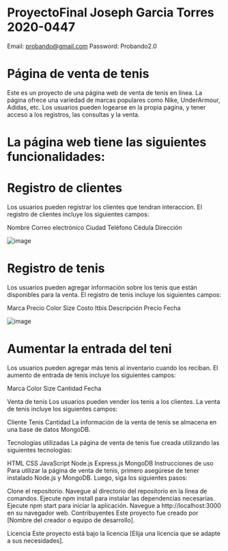 # ProyectoFinal Joseph Garcia Torres 2020-0447


Email: probando@gmail.com
Password: Probando2.0

# Página de venta de tenis
Este es un proyecto de una página web de venta de tenis en línea. La página ofrece una variedad de marcas populares como Nike, UnderArmour, Adidas, etc. Los usuarios pueden logearse en la propia pagina, y tener acceso a los registros, las consultas y la venta.

# La página web tiene las siguientes funcionalidades:

# Registro de clientes
Los usuarios pueden registrar los clientes que tendran interaccion. El registro de clientes incluye los siguientes campos:

Nombre
Correo electrónico
Ciudad
Teléfono
Cédula
Dirección

![image](https://user-images.githubusercontent.com/122744896/230835494-3eb411d5-32bc-4360-9797-09811983dfcf.png)


# Registro de tenis
Los usuarios pueden agregar información sobre los tenis que están disponibles para la venta. El registro de tenis incluye los siguientes campos:

Marca
Precio
Color
Size
Costo
Itbis
Descripción
Precio
Fecha

![image](https://user-images.githubusercontent.com/122744896/230836969-1f1c6bfe-5dc2-460c-bd76-55ca14892e1b.png)



# Aumentar la entrada del teni
Los usuarios pueden agregar más tenis al inventario cuando los reciban. El aumento de entrada de tenis incluye los siguientes campos:

Marca
Color
Size
Cantidad
Fecha

Venta de tenis
Los usuarios pueden vender los tenis a los clientes. La venta de tenis incluye los siguientes campos:

Cliente
Tenis
Cantidad
La información de la venta de tenis se almacena en una base de datos MongoDB.

Tecnologías utilizadas
La página de venta de tenis fue creada utilizando las siguientes tecnologías:

HTML
CSS
JavaScript
Node.js
Express.js
MongoDB
Instrucciones de uso
Para utilizar la página de venta de tenis, primero asegúrese de tener instalado Node.js y MongoDB. Luego, siga los siguientes pasos:

Clone el repositorio.
Navegue al directorio del repositorio en la línea de comandos.
Ejecute npm install para instalar las dependencias necesarias.
Ejecute npm start para iniciar la aplicación.
Navegue a http://localhost:3000 en su navegador web.
Contribuyentes
Este proyecto fue creado por [Nombre del creador o equipo de desarrollo].

Licencia
Este proyecto está bajo la licencia [Elija una licencia que se adapte a sus necesidades].

